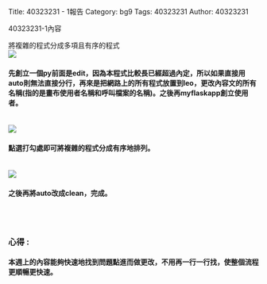 Title: 40323231 - 1報告
Category: bg9
Tags: 40323231
Author: 40323231


40323231-1內容

<!-- PELICAN_END_SUMMARY -->


將複雜的程式分成多項且有序的程式
</br>
<img src="http://i.imgur.com/Rej187u.png">
</br>
<h4>先創立一個py前面是edit，因為本程式比較長已經超過內定，所以如果直接用auto則無法直接分行，再來是把網路上的所有程式放置到leo，更改內容文的所有名稱(指的是畫布使用者名稱和呼叫檔案的名稱)。之後再myflaskapp創立使用者。</h4>
</br>
<img src="http://i.imgur.com/iqXqdvx.png> 
<h4>把edit換成auto之後存檔，一定要做此動作，因為如果沒有存檔他會無法繼續作下面的動作。</h4>
</br>
<img src="http://i.imgur.com/Djm3XsJ.png">
</br>
<h4>點選打勾處即可將複雜的程式分成有序地排列。</h4>
</br>
<img src="http://i.imgur.com/aqGesOd.png">
</br>
<h4>之後再將auto改成clean，完成。</h4>
</br>
</br>
<h3>心得 :</h3>
<h4>本週上的內容能夠快速地找到問題點進而做更改，不用再一行一行找，使整個流程更順暢更快速。</h4>
 